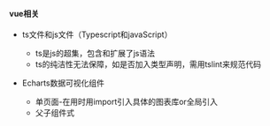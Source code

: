 
#### vue相关

+ ts文件和js文件（Typescript和javaScript）
  + ts是js的超集，包含和扩展了js语法
  + ts的纯洁性无法保障，如是否加入类型声明，需用tslint来规范代码
  



+ Echarts数据可视化组件
  + 单页面-在用时用import引入具体的图表库or全局引入
  + 父子组件式
